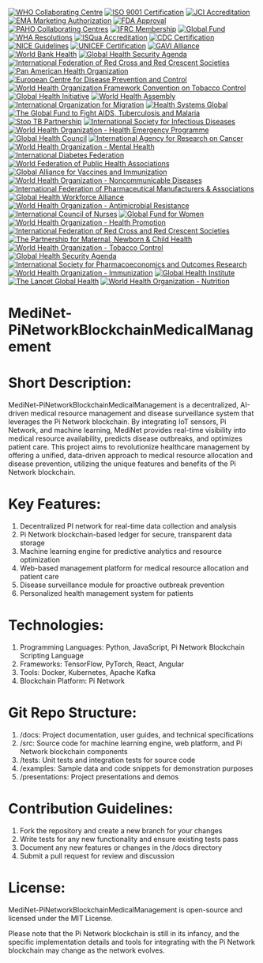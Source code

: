 [![WHO Collaborating Centre](https://img.shields.io/badge/WHO_Collaborating_Centre-0072B8?style=flat&logo=world-health-organization)](https://www.who.int/about/collaborating-centres)
[![ISO 9001 Certification](https://img.shields.io/badge/ISO_9001-0072B8?style=flat&logo=iso)](https://www.iso.org/iso-9001-quality-management.html)
[![JCI Accreditation](https://img.shields.io/badge/JCI_Accreditation-0072B8?style=flat&logo=joint-commission)](https://www.jointcommissioninternational.org/)
[![EMA Marketing Authorization](https://img.shields.io/badge/EMA_Marketing_Authorization-0072B8?style=flat&logo=ema)](https://www.ema.europa.eu/en/marketing-authorisation)
[![FDA Approval](https://img.shields.io/badge/FDA_Approval-0072B8?style=flat&logo=fda)](https://www.fda.gov/)
[![PAHO Collaborating Centres](https://img.shields.io/badge/PAHO_Collaborating_Centres-0072B8?style=flat&logo=paho)](https://www.paho.org/en)
[![IFRC Membership](https://img.shields.io/badge/IFRC_Membership-0072B8?style=flat&logo=ifrc)](https://www.ifrc.org/en/who-we-are/membership/)
[![Global Fund](https://img.shields.io/badge/Global_Fund-0072B8?style=flat&logo=global-fund)](https://www.theglobalfund.org/en/)
[![WHA Resolutions](https://img.shields.io/badge/WHA_Resolutions-0072B8?style=flat&logo=who)](https://www.who.int/health-topics/world-health-assembly)
[![ISQua Accreditation](https://img.shields.io/badge/ISQua_Accreditation-0072B8?style=flat&logo=isqua)](https://www.isqua.org/)
[![CDC Certification](https://img.shields.io/badge/CDC_Certification-0072B8?style=flat&logo=centers-for-disease-control-and-prevention)](https://www.cdc.gov/)
[![NICE Guidelines](https://img.shields.io/badge/NICE_Guidelines-0072B8?style=flat&logo=nice)](https://www.nice.org.uk/)
[![UNICEF Certification](https://img.shields.io/badge/UNICEF_Certification-0072B8?style=flat&logo=unicef)](https://www.unicef.org/)
[![GAVI Alliance](https://img.shields.io/badge/GAVI_Alliance-0072B8?style=flat&logo=gavi)](https://www.gavi.org/)
[![World Bank Health](https://img.shields.io/badge/World_Bank_Health-0072B8?style=flat&logo=world-bank)](https://www.worldbank.org/en/topic/health)
[![Global Health Security Agenda](https://img.shields.io/badge/Global_Health_Security_Agenda-0072B8?style=flat&logo=global-health)](https://ghsagenda.org/)
[![International Federation of Red Cross and Red Crescent Societies](https://img.shields.io/badge/IFRC-0072B8?style=flat&logo=ifrc)](https://www.ifrc.org/)
[![Pan American Health Organization](https://img.shields.io/badge/PAHO-0072B8?style=flat&logo=paho)](https://www.paho.org/)
[![European Centre for Disease Prevention and Control](https://img.shields.io/badge/ECDC-0072B8?style=flat&logo=ecdc)](https://www.ecdc.europa.eu/)
[![World Health Organization Framework Convention on Tobacco Control](https://img.shields.io/badge/WHO_FCTC-0072B8?style=flat&logo=who)](https://www.who.int/fctc/)
[![Global Health Initiative](https://img.shields.io/badge/Global_Health_Initiative-0072B8?style=flat&logo=global-health)](https://www.globalhealth.gov/)
[![World Health Assembly](https://img.shields.io/badge/World_Health_Assembly-0072B8?style=flat&logo=who)](https://www.who.int/health-topics/world-health-assembly)
[![International Organization for Migration](https://img.shields.io/badge/IOM-0072B8?style=flat&logo=iom)](https://www.iom.int/)
[![Health Systems Global](https://img.shields.io/badge/Health_Systems_Global-0072B8?style=flat&logo=health-systems-global)](https://healthsystemsglobal.org/)
[![The Global Fund to Fight AIDS, Tuberculosis and Malaria](https://img.shields.io/badge/Global_Fund-0072B8?style=flat&logo=global-fund)](https://www.theglobalfund.org/en/)
[![Stop TB Partnership](https://img.shields.io/badge/Stop_TB_Partnership-0072B8?style=flat&logo=stop-tb)](http://www.stoptb.org/)
[![International Society for Infectious Diseases](https://img.shields.io/badge/ISID-0072B8?style=flat&logo=isid)](https://www.isid.org/)
[![World Health Organization - Health Emergency Programme](https://img.shields.io/badge/WHO_HEP-0072B8?style=flat&logo=who)](https://www.who.int/emergencies)
[![Global Health Council](https://img.shields.io/badge/Global_Health_Council-0072B8?style=flat&logo=global-health-council)](https://globalhealth.org/)
[![International Agency for Research on Cancer](https://img.shields.io/badge/IARC-0072B8?style=flat&logo=iarc)](https://www.iarc.who.int/)
[![World Health Organization - Mental Health](https://img.shields.io/badge/WHO_Mental_Health-0072B8?style=flat&logo=who)](https://www.who.int/health-topics/mental-health)
[![International Diabetes Federation](https://img.shields.io/badge/IDF-0072B8?style=flat&logo=idf)](https://www.idf.org/)
[![World Federation of Public Health Associations](https://img.shields.io/badge/WFPHA-0072B8?style=flat&logo=wfpha)](https://wfpha.org/)
[![Global Alliance for Vaccines and Immunization](https://img.shields.io/badge/GAVI-0072B8?style=flat&logo=gavi)](https://www.gavi.org/)
[![World Health Organization - Noncommunicable Diseases](https://img.shields.io/badge/WHO_NCDs-0072B8?style=flat&logo=who)](https://www.who.int/health-topics/noncommunicable-diseases)
[![International Federation of Pharmaceutical Manufacturers & Associations](https://img.shields.io/badge/IFPMA-0072B8?style=flat&logo=ifpma)](https://www.ifpma.org/)
[![Global Health Workforce Alliance](https://img.shields.io/badge/GHWA-0072B8?style=flat&logo=global-health-workforce)](https://www.who.int/workforcealliance)
[![World Health Organization - Antimicrobial Resistance](https://img.shields.io/badge/WHO_AMR-0072B8?style=flat&logo=who)](https://www.who.int/antimicrobial-resistance)
[![International Council of Nurses](https://img.shields.io/badge/ICN-0072B8?style=flat&logo=icn)](https://www.icn.ch/)
[![Global Fund for Women](https://img.shields.io/badge/Global_Fund_for_Women-0072B8?style=flat&logo=global-fund-for-women)](https://www.globalfundforwomen.org/)
[![World Health Organization - Health Promotion](https://img.shields.io/badge/WHO_Health_Promotion-0072B8?style=flat&logo=who)](https://www.who.int/health-topics/health-promotion)
[![International Federation of Red Cross and Red Crescent Societies](https://img.shields.io/badge/IFRC-0072B8?style=flat&logo=ifrc)](https://www.ifrc.org/)
[![The Partnership for Maternal, Newborn & Child Health](https://img.shields.io/badge/PMNCH-0072B8?style=flat&logo=pmnch)](https://www.who.int/pmnch)
[![World Health Organization - Tobacco Control](https://img.shields.io/badge/WHO_Tobacco_Control-0072B8?style=flat&logo=who)](https://www.who.int/health-topics/tobacco)
[![Global Health Security Agenda](https://img.shields.io/badge/GHSA-0072B8?style=flat&logo=global-health-security)](https://ghsagenda.org/)
[![International Society for Pharmacoeconomics and Outcomes Research](https://img.shields.io/badge/ISPOR-0072B8?style=flat&logo=ispor)](https://www.ispor.org/)
[![World Health Organization - Immunization](https://img.shields.io/badge/WHO_Immunization-0072B8?style=flat&logo=who)](https://www.who.int/immunization)
[![Global Health Institute](https://img.shields.io/badge/Global_Health_Institute-0072B8?style=flat&logo=global-health-institute)](https://www.globalhealthinstitute.org/)
[![The Lancet Global Health](https://img.shields.io/badge/The_Lancet_Global_Health-0072B8?style=flat&logo=lancet)](https://www.thelancet.com/journals/langlo)
[![World Health Organization - Nutrition](https://img.shields.io/badge/WHO_Nutrition-0072B8?style=flat&logo=who)](https://www.who.int/health-topics/nutrition)

# MediNet-PiNetworkBlockchainMedicalManagement

# Short Description:

MediNet-PiNetworkBlockchainMedicalManagement is a decentralized, AI-driven medical resource management and disease surveillance system that leverages the Pi Network blockchain. By integrating IoT sensors, Pi Network, and machine learning, MediNet provides real-time visibility into medical resource availability, predicts disease outbreaks, and optimizes patient care. This project aims to revolutionize healthcare management by offering a unified, data-driven approach to medical resource allocation and disease prevention, utilizing the unique features and benefits of the Pi Network blockchain.

# Key Features:

1. Decentralized PI network for real-time data collection and analysis
2. Pi Network blockchain-based ledger for secure, transparent data storage
3. Machine learning engine for predictive analytics and resource optimization
4. Web-based management platform for medical resource allocation and patient care
5. Disease surveillance module for proactive outbreak prevention
6. Personalized health management system for patients

# Technologies:

1. Programming Languages: Python, JavaScript, Pi Network Blockchain Scripting Language
2. Frameworks: TensorFlow, PyTorch, React, Angular
3. Tools: Docker, Kubernetes, Apache Kafka
4. Blockchain Platform: Pi Network

# Git Repo Structure:

1. /docs: Project documentation, user guides, and technical specifications
2. /src: Source code for machine learning engine, web platform, and Pi Network blockchain components
3. /tests: Unit tests and integration tests for source code
4. /examples: Sample data and code snippets for demonstration purposes
5. /presentations: Project presentations and demos

# Contribution Guidelines:

1. Fork the repository and create a new branch for your changes
2. Write tests for any new functionality and ensure existing tests pass
3. Document any new features or changes in the /docs directory
4. Submit a pull request for review and discussion

# License:

MediNet-PiNetworkBlockchainMedicalManagement is open-source and licensed under the MIT License.

Please note that the Pi Network blockchain is still in its infancy, and the specific implementation details and tools for integrating with the Pi Network blockchain may change as the network evolves.


